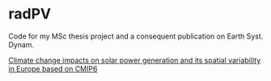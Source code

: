 # radPV

Code for my MSc thesis project and a consequent publication on Earth Syst. Dynam.

[Climate change impacts on solar power generation and its spatial variability in Europe based on CMIP6](https://esd.copernicus.org/articles/12/1099/2021/esd-12-1099-2021.html)
